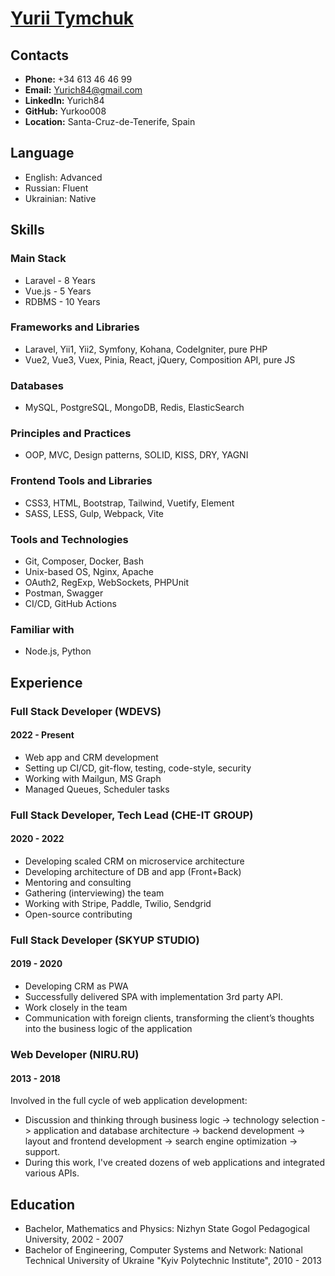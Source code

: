 # [Yurii Tymchuk](https://yurich84.github.io)

## Contacts

- **Phone:** +34 613 46 46 99 
- **Email:** Yurich84@gmail.com
- **LinkedIn:** Yurich84
- **GitHub:** Yurkoo008
- **Location:** Santa-Cruz-de-Tenerife, Spain

## Language

- English: Advanced
- Russian: Fluent
- Ukrainian: Native

## Skills

### Main Stack

- Laravel - 8 Years
- Vue.js - 5 Years
- RDBMS - 10 Years

### Frameworks and Libraries

- Laravel, Yii1, Yii2, Symfony, Kohana, CodeIgniter, pure PHP
- Vue2, Vue3, Vuex, Pinia, React, jQuery, Composition API, pure JS

### Databases

- MySQL, PostgreSQL, MongoDB, Redis, ElasticSearch

### Principles and Practices

- OOP, MVC, Design patterns, SOLID, KISS, DRY, YAGNI

### Frontend Tools and Libraries

- CSS3, HTML, Bootstrap, Tailwind, Vuetify, Element
- SASS, LESS, Gulp, Webpack, Vite

### Tools and Technologies

- Git, Composer, Docker, Bash
- Unix-based OS, Nginx, Apache
- OAuth2, RegExp, WebSockets, PHPUnit
- Postman, Swagger
- CI/CD, GitHub Actions

### Familiar with

- Node.js, Python

## Experience

### Full Stack Developer (WDEVS)
#### 2022 - Present

- Web app and CRM development
- Setting up CI/CD, git-flow, testing, code-style, security
- Working with Mailgun, MS Graph
- Managed Queues, Scheduler tasks

### Full Stack Developer, Tech Lead (CHE-IT GROUP)
#### 2020 - 2022

- Developing scaled CRM on microservice architecture
- Developing architecture of DB and app (Front+Back)
- Mentoring and consulting
- Gathering (interviewing) the team
- Working with Stripe, Paddle, Twilio, Sendgrid
- Open-source contributing

### Full Stack Developer (SKYUP STUDIO)
#### 2019 - 2020

- Developing CRM as PWA
- Successfully delivered SPA with implementation 3rd party API.
- Work closely in the team
- Communication with foreign clients, transforming the client’s thoughts into the business logic of the application

### Web Developer (NIRU.RU)
#### 2013 - 2018

Involved in the full cycle of web application development:

- Discussion and thinking through business logic -> technology selection -> application and database architecture -> backend development -> layout and frontend development -> search engine optimization -> support.
- During this work, I've created dozens of web applications and integrated various APIs.

## Education

- Bachelor, Mathematics and Physics: Nizhyn State Gogol Pedagogical University, 2002 - 2007
- Bachelor of Engineering, Computer Systems and Network: National Technical University of Ukraine "Kyiv Polytechnic Institute", 2010 - 2013
